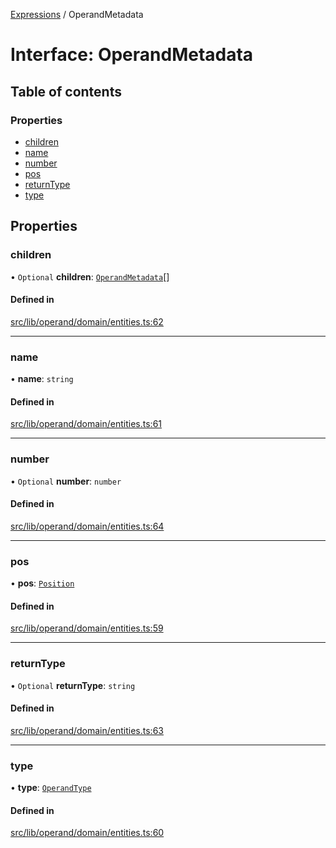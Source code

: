 [Expressions](../README.md) / OperandMetadata

# Interface: OperandMetadata

## Table of contents

### Properties

- [children](OperandMetadata.md#children)
- [name](OperandMetadata.md#name)
- [number](OperandMetadata.md#number)
- [pos](OperandMetadata.md#pos)
- [returnType](OperandMetadata.md#returntype)
- [type](OperandMetadata.md#type)

## Properties

### children

• `Optional` **children**: [`OperandMetadata`](OperandMetadata.md)[]

#### Defined in

[src/lib/operand/domain/entities.ts:62](https://github.com/data7expressions/3xpr/blob/95c7d152921f5a8f5f272209d2eafc5adcde5f98/src/lib/operand/domain/entities.ts#L62)

___

### name

• **name**: `string`

#### Defined in

[src/lib/operand/domain/entities.ts:61](https://github.com/data7expressions/3xpr/blob/95c7d152921f5a8f5f272209d2eafc5adcde5f98/src/lib/operand/domain/entities.ts#L61)

___

### number

• `Optional` **number**: `number`

#### Defined in

[src/lib/operand/domain/entities.ts:64](https://github.com/data7expressions/3xpr/blob/95c7d152921f5a8f5f272209d2eafc5adcde5f98/src/lib/operand/domain/entities.ts#L64)

___

### pos

• **pos**: [`Position`](../classes/Position.md)

#### Defined in

[src/lib/operand/domain/entities.ts:59](https://github.com/data7expressions/3xpr/blob/95c7d152921f5a8f5f272209d2eafc5adcde5f98/src/lib/operand/domain/entities.ts#L59)

___

### returnType

• `Optional` **returnType**: `string`

#### Defined in

[src/lib/operand/domain/entities.ts:63](https://github.com/data7expressions/3xpr/blob/95c7d152921f5a8f5f272209d2eafc5adcde5f98/src/lib/operand/domain/entities.ts#L63)

___

### type

• **type**: [`OperandType`](../enums/OperandType.md)

#### Defined in

[src/lib/operand/domain/entities.ts:60](https://github.com/data7expressions/3xpr/blob/95c7d152921f5a8f5f272209d2eafc5adcde5f98/src/lib/operand/domain/entities.ts#L60)
